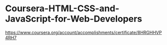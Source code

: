 # Coursera-HTML-CSS-and-JavaScript-for-Web-Developers

https://www.coursera.org/account/accomplishments/certificate/8HRGHHVP4RH7

